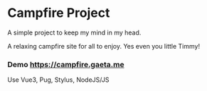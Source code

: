 # Campfire Project
A simple project to keep my mind in my head.

A relaxing campfire site for all to enjoy.
Yes even you little Timmy!

### Demo https://campfire.gaeta.me

Use Vue3, Pug, Stylus, NodeJS/JS
